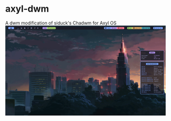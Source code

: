 # axyl-dwm

A dwm modification of siduck's Chadwm for Axyl OS
![gif](https://raw.githubusercontent.com/axyl-os/axyl-os.github.io/master/assets/img/axyl-bspwm.gif)

